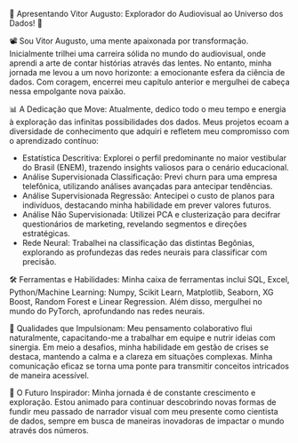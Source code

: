 🌟 Apresentando Vitor Augusto: Explorador do Audiovisual ao Universo dos Dados! 🌟

📽️ Sou Vitor Augusto, uma mente apaixonada por transformação. Inicialmente trilhei uma carreira sólida no mundo do audiovisual, onde aprendi a arte de contar histórias através das lentes. No entanto, minha jornada me levou a um novo horizonte: a emocionante esfera da ciência de dados. Com coragem, encerrei meu capítulo anterior e mergulhei de cabeça nessa empolgante nova paixão.

📊 A Dedicação que Move:
Atualmente, dedico todo o meu tempo e energia à exploração das infinitas possibilidades dos dados. Meus projetos ecoam a diversidade de conhecimento que adquiri e refletem meu compromisso com o aprendizado contínuo:

- Estatística Descritiva:  Explorei o perfil predominante no maior vestibular do Brasil (ENEM), trazendo insights valiosos para o cenário educacional.
- Análise Supervisionada Classificação: Previ churn para uma empresa telefônica, utilizando análises avançadas para antecipar tendências.
- Análise Supervisionada Regressão: Antecipei o custo de planos para indivíduos, destacando minha habilidade em prever valores futuros.
- Análise Não Supervisionada: Utilizei PCA e clusterização para decifrar questionários de marketing, revelando segmentos e direções estratégicas.
- Rede Neural: Trabalhei na classificação das distintas Begônias, explorando as profundezas das redes neurais para classificar com precisão.

🛠️ Ferramentas e Habilidades:
Minha caixa de ferramentas inclui SQL, Excel, Python/Machine Learning: Numpy, Scikit Learn, Matplotlib, Seaborn, XG Boost, Random Forest e Linear Regression. Além disso, mergulhei no mundo do PyTorch, aprofundando nas redes neurais.

🌟 Qualidades que Impulsionam:
Meu pensamento colaborativo flui naturalmente, capacitando-me a trabalhar em equipe e nutrir ideias com sinergia. Em meio a desafios, minha habilidade em gestão de crises se destaca, mantendo a calma e a clareza em situações complexas. Minha comunicação eficaz se torna uma ponte para transmitir conceitos intricados de maneira acessível.

🚀 O Futuro Inspirador:
Minha jornada é de constante crescimento e exploração. Estou animado para continuar descobrindo novas formas de fundir meu passado de narrador visual com meu presente como cientista de dados, sempre em busca de maneiras inovadoras de impactar o mundo através dos números.
